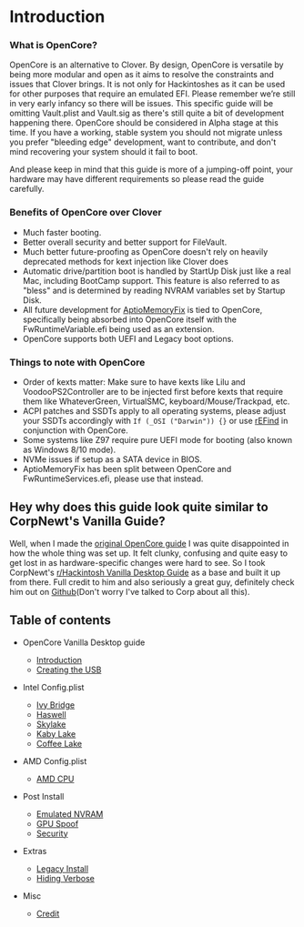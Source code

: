 # Introduction

### What is OpenCore?

OpenCore is an alternative to Clover. By design, OpenCore is versatile by being more modular and open as it aims to resolve the constraints and issues that Clover brings. It is not only for Hackintoshes as it can be used for other purposes that require an emulated EFI. Please remember we’re still in very early infancy so there will be issues. This specific guide will be omitting Vault.plist and Vault.sig as there's still quite a bit of development happening there. OpenCore should be considered in Alpha stage at this time. If you have a working, stable system you should not migrate unless you prefer "bleeding edge" development, want to contribute, and don't mind recovering your system should it fail to boot.

And please keep in mind that this guide is more of a jumping-off point, your hardware may have different requirements so please read the guide carefully.


### Benefits of OpenCore over Clover

* Much faster booting.
* Better overall security and better support for FileVault.
* Much better future-proofing as OpenCore doesn't rely on heavily deprecated methods for kext injection like Clover does
* Automatic drive/partition boot is handled by StartUp Disk just like a real Mac, including BootCamp support. This feature is also referred to as "bless" and is determined by reading NVRAM variables set by Startup Disk.
* All future development for [AptioMemoryFix](https://github.com/acidanthera/AptioFixPkg) is tied to OpenCore, specifically being absorbed into OpenCore itself with the FwRuntimeVariable.efi being used as an extension.
* OpenCore supports both UEFI and Legacy boot options.


### Things to note with OpenCore

* Order of kexts matter: Make sure to have kexts like Lilu and VoodooPS2Controller are to be injected first before kexts that require them like WhateverGreen, VirtualSMC, keyboard/Mouse/Trackpad, etc.
* ACPI patches and SSDTs apply to all operating systems, please adjust your SSDTs accordingly with `If (_OSI ("Darwin")) {}` or use [rEFind](http://www.rodsbooks.com/refind/) in conjunction with OpenCore.
* Some systems like Z97 require pure UEFI mode for booting \(also known as Windows 8/10 mode\).
* NVMe issues if setup as a SATA device in BIOS.
* AptioMemoryFix has been split between OpenCore and FwRuntimeServices.efi, please use that instead.

## Hey why does this guide look quite similar to CorpNewt's Vanilla Guide?

Well, when I made the [original OpenCore guide](https://github.com/khronokernel/Getting-Started-With-OpenCore) I was quite disappointed in how the whole thing was set up. It felt clunky, confusing and quite easy to get lost in as hardware-specific changes were hard to see. So I took CorpNewt's [r/Hackintosh Vanilla Desktop Guide](https://hackintosh.gitbook.io/-r-hackintosh-vanilla-desktop-guide/) as a base and built it up from there. Full credit to him and also seriously a great guy, definitely check him out on [Github](https://github.com/corpnewt)\(Don't worry I've talked to Corp about all this\).


## Table of contents

* OpenCore Vanilla Desktop guide

   * [Introduction](README.md)
   * [Creating the USB](creating-the-usb.md)

* Intel Config.plist <a id="config.plist"></a>

   * [Ivy Bridge](config.plist/ivy-bridge.md)
   * [Haswell](config.plist/haswell.md)
   * [Skylake](config.plist/skylake.md)
   * [Kaby Lake](config.plist/kaby-lake.md)
   * [Coffee Lake](config.plist/coffee-lake.md)

* AMD Config.plist

   * [AMD CPU](AMD-config.md)

* Post Install

   * [Emulated NVRAM](post-install/nvram.md)
   * [GPU Spoof](post-install/spoof.md)
   * [Security](post-install/security.md)

* Extras

   * [Legacy Install](extras/legacy.md)
   * [Hiding Verbose](extras/verbose.md)

* Misc

   * [Credit](misc/credit.md)
